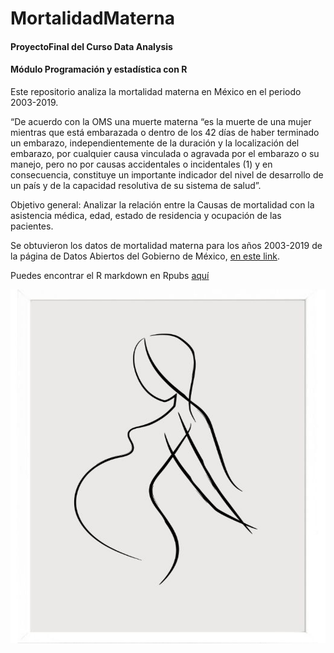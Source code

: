 # MortalidadMaterna
#### ProyectoFinal del Curso Data Analysis
#### Módulo Programación y estadística con R

  Este repositorio analiza la mortalidad materna en México en el periodo 2003-2019.
  
“De acuerdo con la OMS una muerte materna “es la muerte de una mujer mientras que está embarazada o dentro de los 42 días de haber terminado un embarazo, independientemente de la duración y la localización del embarazo, por cualquier causa vinculada o agravada por el embarazo o su manejo, pero no por causas accidentales o incidentales (1) y en consecuencia, constituye un importante indicador del nivel de desarrollo de un país y de la capacidad resolutiva de su sistema de salud”.

Objetivo general: Analizar la relación entre la Causas de mortalidad con la asistencia médica, edad, estado de residencia y ocupación de las pacientes.


Se obtuvieron los datos de mortalidad materna para los años 2003-2019 de la página de Datos Abiertos del Gobierno de México, [en este link](https://datos.gob.mx/busca/dataset/mortalidad-materna). 

Puedes encontrar el R markdown en Rpubs [aquí](https://rpubs.com/Mel_87/806714)

![](https://github.com/almamelisa/MortalidadMaterna-ProyectoFinal-/blob/main/pancita.png)

